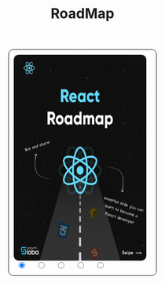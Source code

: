 <!DOCTYPE html>
<html lang="en">

<head>
    <meta charset="UTF-8">
    <meta http-equiv="X-UA-Compatible" content="IE=edge">
    <meta name="viewport" content="width=device-width, initial-scale=1.0">
    <link rel="stylesheet" href="/blob/main/templates/style.css">
</head>

<body>
    <header>
        <h1> RoadMap</h1>
    </header>
    <main>
        <h2></h2>
        <div class="galeria">
            <input type="radio" name="navegacion" id="1" checked>
            <input type="radio" name="navegacion" id="2">
            <input type="radio" name="navegacion" id="3">
            <input type="radio" name="navegacion" id="4">
            <input type="radio" name="navegacion" id="5">
            <img src="https://github.com/Digital08a/RoadMap/blob/main/templates/1.jpg" alt="portada">
            <img src="https://github.com/Digital08a/RoadMap/blob/main/templates/2.jpg" alt="galeria1">
            <img src="https://github.com/Digital08a/RoadMap/blob/main/templates/3.jpg" alt="galeria3">
            <img src="https://github.com/Digital08a/RoadMap/blob/main/templates/4.jpg" alt="galeria2">
            <img src="https://github.com/Digital08a/RoadMap/blob/main/templates/5.jpg" alt="galeria4">
        </div>
    </main>
</body>

<style>
    .galeria {
        border: 1px solid;
    border-radius: 10px;
    position: relative;
    width: 300px;
    height: 460px;
    margin: 0 auto;
}

.galeria input[type=radio] {
    position: relative;
    top: 430px;
    margin-left: 20px;
}

.galeria img {
    margin: 10px;
    border-radius: 10px;
    position: absolute;
    width: 90%;
    top: 0;
    left: 0;
    opacity: 0;
    transition: opacity 0.5s;
}
img{
    height: 420px;
}


.galeria input:nth-of-type(1):checked~img:nth-of-type(1) {
    opacity: 1;
}

.galeria input:nth-of-type(2):checked~img:nth-of-type(2) {
    opacity: 1;
}

.galeria input:nth-of-type(3):checked~img:nth-of-type(3) {
    opacity: 1;
}

.galeria input:nth-of-type(4):checked~img:nth-of-type(4) {
    opacity: 1;
}

.galeria input:nth-of-type(5):checked~img:nth-of-type(5) {
    opacity: 1;
}
</style>

</html>
